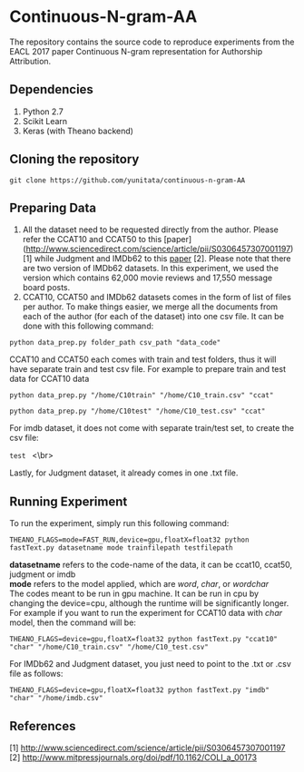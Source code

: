 # Continuous-N-gram-AA
The repository contains the source code to reproduce experiments from the EACL 2017 paper Continuous N-gram representation for Authorship Attribution.

Dependencies
------------
1. Python 2.7
2. Scikit Learn
3. Keras (with Theano backend)

Cloning the repository
----------------------
```git clone https://github.com/yunitata/continuous-n-gram-AA```


Preparing Data
--------------
1. All the dataset need to be requested directly from the author. Please refer the CCAT10 and CCAT50 to this [paper] (http://www.sciencedirect.com/science/article/pii/S0306457307001197) [1] while Judgment and IMDb62 to this [paper](http://www.mitpressjournals.org/doi/pdf/10.1162/COLI_a_00173) [2]. Please note that there are two version of IMDb62 datasets. In this experiment, we used the version which contains 62,000 movie reviews and 17,550 message board posts.
2. CCAT10, CCAT50 and IMDb62 datasets comes in the form of list of files per author. To make things easier, we merge all the documents from each of the author (for each of the dataset) into one csv file. It can be done with this following command:

  ```python data_prep.py folder_path csv_path "data_code"```

  CCAT10 and CCAT50 each comes with train and test folders, thus it will have separate train and test csv file.
  For example to prepare train and test data for CCAT10 data

  ```python data_prep.py "/home/C10train" "/home/C10_train.csv" "ccat"```

  ```python data_prep.py "/home/C10test" "/home/C10_test.csv" "ccat"```
  
  For imdb dataset, it does not come with separate train/test set, to create the csv file: 
  
  ```test ``` <\br>
  
  Lastly, for Judgment dataset, it already comes in one .txt file.
  
  
Running Experiment
------------------
To run the experiment, simply run this following command:
  
```THEANO_FLAGS=mode=FAST_RUN,device=gpu,floatX=float32 python fastText.py datasetname mode trainfilepath testfilepath```
 
**datasetname** refers to the code-name of the data, it can be ccat10, ccat50, judgment or imdb <br />
**mode** refers to the model applied, which are *word*, *char*, or *wordchar* <br />
The codes meant to be run in gpu machine. It can be run in cpu by changing the device=cpu, although the runtime will be significantly longer.<br />
For example if you want to run the experiment for CCAT10 data with *char* model, then the command will be:

```THEANO_FLAGS=device=gpu,floatX=float32 python fastText.py "ccat10" "char" "/home/C10_train.csv" "/home/C10_test.csv"```

For IMDb62 and Judgment dataset, you just need to point to the .txt or .csv file as follows:

```THEANO_FLAGS=device=gpu,floatX=float32 python fastText.py "imdb" "char" "/home/imdb.csv"```

References
----------
[1] http://www.sciencedirect.com/science/article/pii/S0306457307001197 <br />
[2] http://www.mitpressjournals.org/doi/pdf/10.1162/COLI_a_00173 <br />
